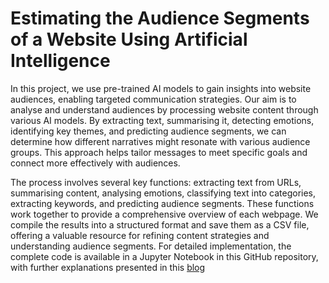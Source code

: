 # Estimating the Audience Segments of a Website Using Artificial Intelligence

In this project, we use pre-trained AI models to gain insights into website audiences, enabling targeted communication strategies. Our aim is to analyse and understand audiences by processing website content through various AI models. By extracting text, summarising it, detecting emotions, identifying key themes, and predicting audience segments, we can determine how different narratives might resonate with various audience groups. This approach helps tailor messages to meet specific goals and connect more effectively with audiences.

The process involves several key functions: extracting text from URLs, summarising content, analysing emotions, classifying text into categories, extracting keywords, and predicting audience segments. These functions work together to provide a comprehensive overview of each webpage. We compile the results into a structured format and save them as a CSV file, offering a valuable resource for refining content strategies and understanding audience segments. For detailed implementation, the complete code is available in a Jupyter Notebook in this GitHub repository, with further explanations presented in this [blog](https://medium.com/@mauriciotorob/estimating-the-audience-segments-of-a-website-using-artificial-intelligence-f1ead9e9355e) 
